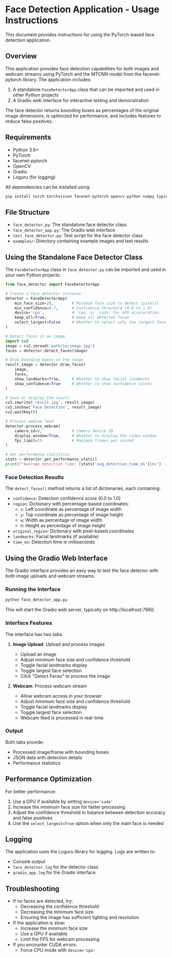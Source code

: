 # Face Detection Application - Usage Instructions

This document provides instructions for using the PyTorch-based face detection application.

## Overview

This application provides face detection capabilities for both images and webcam streams using PyTorch and the MTCNN model from the facenet-pytorch library. The application includes:

1. A standalone `FaceDetectorApp` class that can be imported and used in other Python projects
2. A Gradio web interface for interactive testing and demonstration

The face detector returns bounding boxes as percentages of the original image dimensions, is optimized for performance, and includes features to reduce false positives.

## Requirements

- Python 3.6+
- PyTorch
- facenet-pytorch
- OpenCV
- Gradio
- Loguru (for logging)

All dependencies can be installed using:

```bash
pip install torch torchvision facenet-pytorch opencv-python numpy typing-extensions loguru gradio
```

## File Structure

- `face_detector.py`: The standalone face detector class
- `face_detector_app.py`: The Gradio web interface
- `test_face_detector.py`: Test script for the face detector class
- `examples/`: Directory containing example images and test results

## Using the Standalone Face Detector Class

The `FaceDetectorApp` class in `face_detector.py` can be imported and used in your own Python projects:

```python
from face_detector import FaceDetectorApp

# Create a face detector instance
detector = FaceDetectorApp(
    min_face_size=20,        # Minimum face size to detect (pixels)
    min_confidence=0.7,      # Confidence threshold (0.0 to 1.0)
    device='cpu',            # 'cpu' or 'cuda' for GPU acceleration
    keep_all=True,           # Keep all detected faces
    select_largest=False     # Whether to select only the largest face
)

# Detect faces in an image
import cv2
image = cv2.imread('path/to/image.jpg')
faces = detector.detect_faces(image)

# Draw bounding boxes on the image
result_image = detector.draw_faces(
    image, 
    faces,
    show_landmarks=True,     # Whether to show facial landmarks
    show_confidence=True     # Whether to show confidence scores
)

# Save or display the result
cv2.imwrite('result.jpg', result_image)
cv2.imshow('Face Detection', result_image)
cv2.waitKey(0)

# Process webcam feed
detector.process_webcam(
    camera_id=0,             # Camera device ID
    display_window=True,     # Whether to display the video window
    fps_limit=15             # Maximum frames per second
)

# Get performance statistics
stats = detector.get_performance_stats()
print(f"Average detection time: {stats['avg_detection_time_ms']}ms")
```

### Face Detection Results

The `detect_faces()` method returns a list of dictionaries, each containing:

- `confidence`: Detection confidence score (0.0 to 1.0)
- `region`: Dictionary with percentage-based coordinates:
  - `x`: Left coordinate as percentage of image width
  - `y`: Top coordinate as percentage of image height
  - `w`: Width as percentage of image width
  - `h`: Height as percentage of image height
- `original_region`: Dictionary with pixel-based coordinates
- `landmarks`: Facial landmarks (if available)
- `time_ms`: Detection time in milliseconds

## Using the Gradio Web Interface

The Gradio interface provides an easy way to test the face detector with both image uploads and webcam streams.

### Running the Interface

```bash
python face_detector_app.py
```

This will start the Gradio web server, typically on http://localhost:7860.

### Interface Features

The interface has two tabs:

1. **Image Upload**: Upload and process images
   - Upload an image
   - Adjust minimum face size and confidence threshold
   - Toggle facial landmarks display
   - Toggle largest face selection
   - Click "Detect Faces" to process the image

2. **Webcam**: Process webcam stream
   - Allow webcam access in your browser
   - Adjust minimum face size and confidence threshold
   - Toggle facial landmarks display
   - Toggle largest face selection
   - Webcam feed is processed in real-time

### Output

Both tabs provide:

- Processed image/frame with bounding boxes
- JSON data with detection details
- Performance statistics

## Performance Optimization

For better performance:

1. Use a GPU if available by setting `device='cuda'`
2. Increase the minimum face size for faster processing
3. Adjust the confidence threshold to balance between detection accuracy and false positives
4. Use the `select_largest=True` option when only the main face is needed

## Logging

The application uses the Loguru library for logging. Logs are written to:

- Console output
- `face_detector.log` for the detector class
- `gradio_app.log` for the Gradio interface

## Troubleshooting

- If no faces are detected, try:
  - Decreasing the confidence threshold
  - Decreasing the minimum face size
  - Ensuring the image has sufficient lighting and resolution
- If the application is slow:
  - Increase the minimum face size
  - Use a GPU if available
  - Limit the FPS for webcam processing
- If you encounter CUDA errors:
  - Force CPU mode with `device='cpu'`
